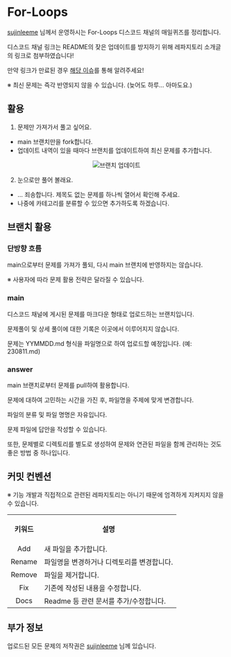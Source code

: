 # For-Loops

[sujinleeme](https://github.com/sujinleeme) 님께서 운영하시는 For-Loops 디스코드 채널의 매일퀴즈를 정리합니다.

디스코드 채널 링크는 README의 잦은 업데이트를 방지하기 위해 레파지토리 소개글의 링크로 첨부하였습니다!

만약 링크가 만료된 경우 [해당 이슈](https://github.com/mule-heo/For-Loops/issues/1)를 통해 알려주세요!

※ 최신 문제는 즉각 반영되지 않을 수 있습니다. (늦어도 하루... 아마도요.)

## 활용

1. 문제만 가져가서 풀고 싶어요.
- main 브랜치만을 fork합니다.
- 업데이트 내역이 있을 때마다 브랜치를 업데이트하여 최신 문제를 추가합니다.

<div align="center">
 <img src="https://github.com/mule-heo/For-Loops/assets/83588163/35df91e4-a767-4cba-a47e-0f0bad0f3394" alt="브랜치 업데이트"/>
</div>

2. 눈으로만 풀어 볼래요.
- ... 죄송합니다. 제목도 없는 문제를 하나씩 열어서 확인해 주세요.
- 나중에 카테고리를 분류할 수 있으면 추가하도록 하겠습니다.
   
## 브랜치 활용

### 단방향 흐름

main으로부터 문제를 가져가 풀되, 다시 main 브랜치에 반영하지는 않습니다.

※ 사용자에 따라 문제 활용 전략은 달라질 수 있습니다.

### main

디스코드 채널에 게시된 문제를 마크다운 형태로 업로드하는 브랜치입니다.

문제풀이 및 상세 풀이에 대한 기록은 이곳에서 이루어지지 않습니다.

문제는 YYMMDD.md 형식을 파일명으로 하여 업로드할 예정입니다. (예: 230811.md)

### answer

main 브랜치로부터 문제를 pull하여 활용합니다.

문제에 대하여 고민하는 시간을 가진 후, 파일명을 주제에 맞게 변경합니다.

파일의 분류 및 파일 명명은 자유입니다.

문제 파일에 답안을 작성할 수 있습니다.

또한, 문제별로 디렉토리를 별도로 생성하여 문제와 연관된 파일을 함께 관리하는 것도 좋은 방법 중 하나입니다.

## 커밋 컨벤션

※ 기능 개발과 직접적으로 관련된 레파지토리는 아니기 때문에 엄격하게 지켜지지 않을 수 있습니다.

<table>
<tr>
<th align="center">
<p> 
키워드
</p>
</th>
<th align="center">
<p> 
설명
</p>
</th>
</tr>
<tr>
<td align="center">
Add
</td>
<td align="left">
새 파일을 추가합니다.
</td>
</tr>
<tr>
<td align="center">
Rename
</td>
<td align="left">
파일명을 변경하거나 디렉토리를 변경합니다.
</td>
</tr>
<tr>
<td align="center">
Remove
</td>
<td align="left">
파일을 제거합니다.
</td>
</tr>
<tr>
<td align="center">
Fix
</td>
<td align="left">
기존에 작성된 내용을 수정합니다.
</td>
</tr>
<tr>
<td align="center">
Docs
</td>
<td align="left">
Readme 등 관련 문서를 추가/수정합니다.
</td>
</tr>
</table>

## 부가 정보

업로드된 모든 문제의 저작권은 [sujinleeme](https://github.com/sujinleeme) 님께 있습니다.

